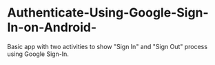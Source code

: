 # Authenticate-Using-Google-Sign-In-on-Android-
Basic app with two activities to show "Sign In" and "Sign Out" process using Google Sign-In. 

